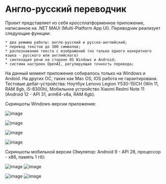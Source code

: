 # Англо-русский переводчик
  Проект представляет из себя кроссплатформенное приложение, написанное на .NET MAUI (Multi-Platform App UI). Переводчик реализует следующие функции:
    
    * два режима работы: англо-русский и русско-английский;
    * перевод текстов до 300 символов;
    * распознавание текста с изображений (но только одного конкретного языка - русского или английского)
    * синтезация речи на стороне OS Windows и Android;
    * система настроек OpenAI, регулируящая точность перевода;
  На данный момент приложение собиралось только на Windows и Andoid. На других ОС, таких как Mac OS, IOS работа не гарантирована. Тестовые дебаг-устройства: Ноутбук Lenovo Legion Y530-15ICH (Win 11, RAM 8gb, i5-8300h), Мобильное устройство Xiaomi Redmi Note 11 (Android 12 - API 31, arm64-v8a, RAM 6gb).
  
  Cкриншоты Windows-версии приложения:
  
![image](https://github.com/MVasili34/Translator_NET_MAUI_App/assets/117523384/a2270b79-6e73-497e-b609-40e602bec45f)
  
![image](https://github.com/MVasili34/Translator_NET_MAUI_App/assets/117523384/1f5e23f3-7a29-4e4b-908e-821fb915d477)

![image](https://github.com/MVasili34/Translator_NET_MAUI_App/assets/117523384/e34dfe68-e68e-44ca-b0e2-fe7165554228)
  
![image](https://github.com/MVasili34/Translator_NET_MAUI_App/assets/117523384/c575c977-5e78-4c21-aca9-4850ee83b908)
  
  Скриншоты мобильной версии (Эмулятор: Android 9 - API 28, процессор - x86, память 1 гб):
  
![image](https://github.com/MVasili34/Translator_NET_MAUI_App/assets/117523384/b005258e-5f8f-4d10-8928-85066e17fe0f)
![image](https://github.com/MVasili34/Translator_NET_MAUI_App/assets/117523384/868a39bc-bda2-4341-a95b-cb20e09b77a9)
  
![image](https://github.com/MVasili34/Translator_NET_MAUI_App/assets/117523384/fe30c3b7-0b37-41e8-b8f2-907c707689a9)
![image](https://github.com/MVasili34/Translator_NET_MAUI_App/assets/117523384/a1da97d0-a7a9-48ab-9894-7410c08d5bd1)

